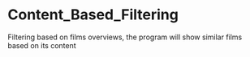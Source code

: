 # Content_Based_Filtering
Filtering based on films overviews, the program will show similar films based on its content

